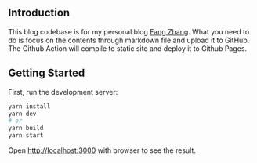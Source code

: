 ## Introduction

This blog codebase is for my personal blog [Fang Zhang](https://fang-zhang.com).
What you need to do is focus on the contents through markdown file and upload it to GitHub. The Github Action will compile to static site and deploy it to Github Pages.

## Getting Started

First, run the development server:

```bash
yarn install
yarn dev
# or
yarn build
yarn start
```

Open [http://localhost:3000](http://localhost:3000) with browser to see the result.